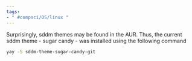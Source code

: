```yaml
---
tags:
- " #compsci/OS/linux "
---
```


Surprisingly, sddm themes may be found in the AUR. Thus, the current sddm theme - sugar candy - was installed using the following command
```bash
yay -S sddm-theme-sugar-candy-git
```